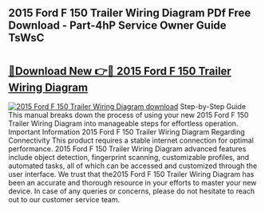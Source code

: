 ## 2015 Ford F 150 Trailer Wiring Diagram PDf Free Download - Part-4hP Service Owner Guide TsWsC

# <h2><a href="http://dftsml5.blite.top/?on=2015+Ford+F+150+Trailer+Wiring+Diagram">🔗Download New 👉🔴 2015 Ford F 150 Trailer Wiring Diagram</a></h2>

[![2015 Ford F 150 Trailer Wiring Diagram download](https://i.imgur.com/lujVjoI.png)](http://dftsml5.blite.top/?on=2015+Ford+F+150+Trailer+Wiring+Diagram)
Step-by-Step Guide This manual breaks down the process of using your new 2015 Ford F 150 Trailer Wiring Diagram into manageable steps for effortless operation. Important Information 2015 Ford F 150 Trailer Wiring Diagram Regarding Connectivity This product requires a stable internet connection for optimal performance. 2015 Ford F 150 Trailer Wiring Diagram advanced features include object detection, fingerprint scanning, customizable profiles, and automated tasks, all of which can be accessed and customized through the user interface. We trust that the2015 Ford F 150 Trailer Wiring Diagram has been an accurate and thorough resource in your efforts to master your new device. In case of any queries or concerns, please do not hesitate to reach out to our customer service team.
